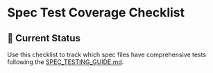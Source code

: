 # Spec Test Coverage Checklist

## 📍 Current Status

Use this checklist to track which spec files have comprehensive tests following the [SPEC_TESTING_GUIDE.md](./SPEC_TESTING_GUIDE.md).